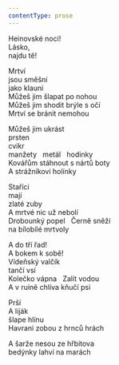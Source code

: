 ```yaml
---
contentType: prose
---
```


Heinovské noci!  
Lásko,  
najdu tě!

Mrtví  
jsou směšní  
jako klauni  
Můžeš jim šlapat po nohou  
Můžeš jim shodit brýle s očí  
Mrtví se bránit nemohou

Můžeš jim ukrást  
prsten  
cvikr  
manžety   metál   hodinky  
Kovářům stáhnout s nártů boty  
A strážníkovi holínky

Staříci  
mají  
zlaté zuby  
A mrtvé nic už nebolí  
Drobounký popel   Černě sněží  
na bílobílé mrtvoly

A do tří řad!  
A bokem k sobě!  
Vídeňský valčík  
tančí vsí  
Kolečko vápna   Zalít vodou  
A v ruině chlíva kňučí psi

Prší  
A liják  
šlape hlínu  
Havrani zobou z hrnců hrách

A šarže nesou ze hřbitova  
bedýnky lahví na marách
